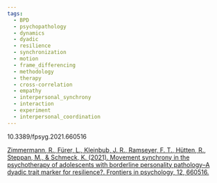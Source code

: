 ```yaml
---
tags:
  - BPD
  - psychopathology
  - dynamics
  - dyadic
  - resilience
  - synchronization
  - motion
  - frame_differencing
  - methodology
  - therapy
  - cross-correlation
  - empathy
  - interpersonal_synchrony
  - interaction
  - experiment
  - interpersonal_coordination
---
```

10.3389/fpsyg.2021.660516

[Zimmermann, R., Fürer, L., Kleinbub, J. R., Ramseyer, F. T., Hütten, R., Steppan, M., & Schmeck, K. (2021). Movement synchrony in the psychotherapy of adolescents with borderline personality pathology–A dyadic trait marker for resilience?. Frontiers in psychology, 12, 660516.](https://www.frontiersin.org/journals/psychology/articles/10.3389/fpsyg.2021.660516/full)